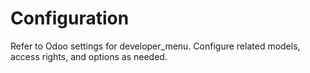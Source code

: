 # Configuration

Refer to Odoo settings for developer_menu. Configure related models, access rights, and options as needed.
